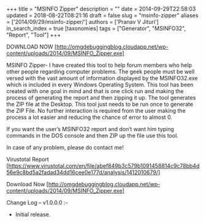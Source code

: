 +++
title = "MSINFO Zipper"
description = ""
date = 2014-09-29T22:58:03
updated = 2018-08-22T08:21:16
draft = false
slug = "msinfo-zipper"
aliases = ['2014/09/29/msinfo-zipper/']
authors = ['Pranav V Jituri']
in_search_index = true
[taxonomies]
tags = ["Generator", "MSINFO32", "Report", "Tool"]
+++


DOWNLOAD NOW
[http://omgdebuggingblog.cloudapp.net/wp-content/uploads/2014/09/MSINFO_Zipper.exe]

MSINFO Zipper-
I have created this tool to help forum members who help other people regarding
computer problems. The geek people must be well versed with the vast amount of
information displayed by the MSINFO32.exe which is included in every Windows
Operating System. This tool has been created with one goal in mind and that is
one click run and making the process of generating the report and then zipping
it up. The tool generates the ZIP file at the Desktop. This tool just needs to
be run once to generate the ZIP File. No further interaction is required from
the user making the process a lot easier and reducing the chance of error to
almost 0.

If you want the user’s MSINFO32 report and don’t want him typing commands in the
DOS console and then ZIP up the file use this tool.

In case of any problem, please do contact me!

Virustotal Report
[https://www.virustotal.com/en/file/abef849b3c579b1091458814c9c78bb4d56e9c8bd5a2fadad34dd16cee0e177d/analysis/1412010679/]

Download Now
[http://omgdebuggingblog.cloudapp.net/wp-content/uploads/2014/09/MSINFO_Zipper.exe]

Change Log –
v1.0.0.0 :-

 * Initial release.